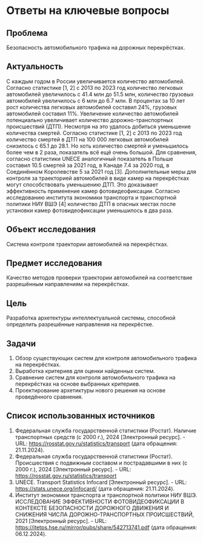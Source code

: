 # Ответы на ключевые вопросы

## Проблема
Безопасность автомобильного трафика на дорожных перекрёстках.

## Актуальность

С каждым годом в России увеличивается количество автомобилей. Согласно статистике [1, 2] c 2013 по 2023 год количество легковых автомобилей увеличилось с 41.4 млн до 51.5 млн, количество грузовых автомобилей увеличилось с 6 млн до 6.7 млн. В процентах за 10 лет рост количества легковых автомобилей составил 24\%, грузовых автомобилей составил 11\%. Увеличение количество автомобилей потенциально увеличивает количество дорожно-транспортных происшествий (ДТП). Несмотря на это удалось добиться уменьшение количества смертей. Согласно статистике [1, 2] с 2013 по 2023 год количество смертей в ДТП на 100 000 легковых автомобилей снизилось с 65.1 до 28.1. Но хоть количество смертей и уменьшилось более чем в 2 раза, показатель всё ещё очень большой. Для сравнения, согласно статистики UNECE аналогичный показатель в Польше составил 10.5 смертей за 2021 год, в Канаде 7.4 за 2020 год, в Соединённом Королевстве 5 за 2021 год [3]. Дополнительные меры для контроля за траекторией автомобилей в виде камер на перекрёстках могут способствовать уменьшению ДТП. Это доказывает эффективность применение камер фотовидеофиксации. Согласно исследованию института экономики транспорта и транспортной политики НИУ ВШЭ [4] количество ДТП в опасных местах после установки камер фотовидеофиксации уменьшилось в два раза.

## Объект исследования

Система контроля траектории автомобилей на перекрёстках.

## Предмет исследования

Качество методов проверки траектории автомобилей на соответствие разрешённым направлениям на перекрёстках.

## Цель

Разработка архетектуры интеллектуальной системы, способной определить разрешённые направления на перекрёстке.

## Задачи
1. Обзор существующих систем для контроля автомобильного трафика на перекрёстках.
2. Выработка критериев для оценки найденных систем.
3. Сравнение систем для контроля автомобильного трафика на перекрёстках на основе выбранных критериев.
4. Проектирование архетиктуры нового решения на основе проведённого сравнения.

## Список использованных источников
1. Федеральная служба государственной статистики (Ростат). Наличие транспортных средств (с 2000 г.), 2024 [Электронный ресурс]. - URL: https://rosstat.gov.ru/statistics/transport (дата обращения: 21.11.2024).
2. Федеральная служба государственной статистики (Ростат). Происшествия с подвижным составом и пострадавшими в них (с 2000 г.), 2024 [Электронный ресурс]. - URL: https://rosstat.gov.ru/statistics/transport
3. UNECE. Transport Statistics Infocard [Электронный ресурс]. - URL: https://stats.unece.org/infocard/ (дата обращения: 21.11.2024).
4. Институт экономики транспорта и транспортной политики НИУ ВШЭ. ИССЛЕДОВАНИЕ ЭФФЕКТИВНОСТИ ФОТОВИДЕОФИКСАЦИИ В КОНТЕКСТЕ БЕЗОПАСНОСТИ ДОРОЖНОГО ДВИЖЕНИЯ И СНИЖЕНИЯ ЧИСЛА ДОРОЖНО-ТРАНСПОРТНЫХ ПРОИСШЕСТВИЙ, 2021 [Электронный ресурс]. - URL: https://itetps.hse.ru/mirror/pubs/share/542713741.pdf (дата обращения: 06.12.2024).